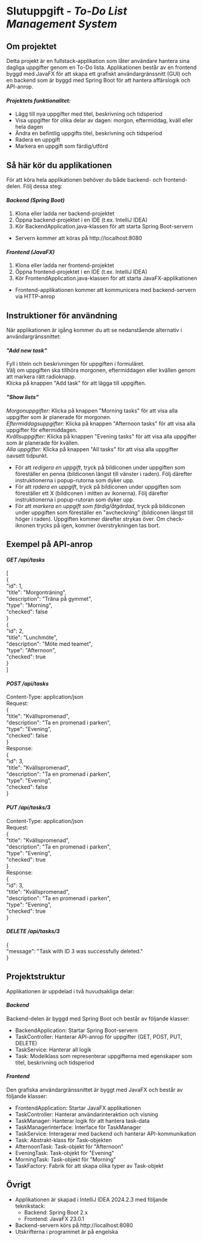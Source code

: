 # Slutuppgift - *To-Do List Management System*


## Om projektet
Detta projekt är en fullstack-applikation som låter användare hantera sina dagliga uppgifter genom en To-Do lista. 
Applikationen består av en frontend byggd med JavaFX för att skapa ett grafiskt användargränssnitt (GUI) och en backend som är byggd med Spring Boot för att hantera affärslogik och API-anrop.

#### *Projektets funktionalitet:*
* Lägg till nya uppgifter med titel, beskrivning och tidsperiod
* Visa uppgifter för olika delar av dagen: morgon, eftermiddag, kväll eller hela dagen
* Ändra en befintlig uppgifts titel, beskrivning och tidsperiod
* Radera en uppgift
* Markera en uppgift som färdig/utförd

## Så här kör du applikationen
För att köra hela applikationen behöver du både backend- och frontend-delen. Följ dessa steg:

#### *Backend (Spring Boot)*
1. Klona eller ladda ner backend-projektet
2. Öppna backend-projektet i en IDE (t.ex. IntelliJ IDEA)
3. Kör BackendApplication.java-klassen för att starta Spring Boot-servern
* Servern kommer att köras på http://localhost:8080

#### *Frontend (JavaFX)*
1. Klona eller ladda ner frontend-projektet
2. Öppna frontend-projektet i en IDE (t.ex. IntelliJ IDEA)
3. Kör FrontendApplication.java-klassen för att starta JavaFX-applikationen
* Frontend-applikationen kommer att kommunicera med backend-servern via HTTP-anrop

## Instruktioner för användning
När applikationen är igång kommer du att se nedanstående alternativ i användargränssnittet:

#### *"Add new task"*<br>
Fyll i titeln och beskrivningen för uppgiften i formuläret.<br>
Välj om uppgiften ska tillhöra morgonen, eftermiddagen eller kvällen genom att markera rätt radioknapp.<br>
Klicka på knappen "Add task" för att lägga till uppgiften.

#### *"Show lists"*<br>
*Morgonuppgifter:* Klicka på knappen "Morning tasks" för att visa alla uppgifter som är planerade för morgonen.<br>
*Eftermiddagsuppgifter:* Klicka på knappen "Afternoon tasks" för att visa alla uppgifter för eftermiddagen.<br>
*Kvällsuppgifter:* Klicka på knappen "Evening tasks" för att visa alla uppgifter som är planerade för kvällen.<br>
*Alla uppgifter:* Klicka på knappen "All tasks" för att visa alla uppgifter oavsett tidpunkt.

* För att *redigera en uppgift*, tryck på bildiconen under uppgiften som föreställer en penna (bildiconen längst till vänster i raden). Följ därefter instruktionerna i popup-rutorna som dyker upp.
* För att *radera en uppgift*, tryck på bildiconen under uppgiften som föreställer ett X (bildiconen i mitten av ikonerna). Följ därefter instruktionerna i popup-rutoran som dyker upp.
* För att *markera en uppgift som färdig/åtgärdad*, tryck på bildiconen under uppgiften som föreställer en "avcheckning" (bildiconen längst till höger i raden). Uppgiften kommer därefter strykas över. Om check-iknonen trycks på igen, kommer överstrykningen tas bort.

## Exempel på API-anrop

#### *GET /api/tasks*<br>
[<br>
  {<br>
  "id": 1,<br>
    "title": "Morgonträning",<br>
    "description": "Träna på gymmet",<br>
    "type": "Morning",<br>
    "checked": false<br>
  }<br>
  {<br>
    "id": 2,<br>
    "title": "Lunchmöte",<br>
    "description": "Möte med teamet",<br>
    "type": "Afternoon",<br>
    "checked": true<br>
  }<br>
]<br>

#### *POST /api/tasks*<br>
Content-Type: application/json<br>
Request:<br>
{<br>
  "title": "Kvällspromenad",<br>
  "description": "Ta en promenad i parken",<br>
  "type": "Evening",<br>
  "checked": false<br>
}<br>
Response:<br>
{<br>
  "id": 3,<br>
  "title": "Kvällspromenad",<br>
  "description": "Ta en promenad i parken",<br>
  "type": "Evening",<br>
  "checked": false<br>
}<br>

#### *PUT /api/tasks/3*<br>
Content-Type: application/json<br>
Request:<br>
{<br>
  "title": "Kvällspromenad",<br>
  "description": "Ta en promenad i parken",<br>
  "type": "Evening",<br>
  "checked": true<br>
}<br>
Response:<br>
{<br>
  "id": 3,<br>
  "title": "Kvällspromenad",<br>
  "description": "Ta en promenad i parken",<br>
  "type": "Evening",<br>
  "checked": true<br>
}<br>

#### *DELETE /api/tasks/3* <br>
{<br>
  "message": "Task with ID 3 was successfully deleted."<br>
}<br>


## Projektstruktur
Applikationen är uppdelad i två huvudsakliga delar:

#### *Backend*
Backend-delen är byggd med Spring Boot och består av följande klasser:
* BackendApplication: Startar Spring Boot-servern
* TaskController: Hanterar API-anrop för uppgifter (GET, POST, PUT, DELETE)
* TaskService: Hanterar all logik
* Task: Modelklass som representerar uppgifterna med egenskaper som titel, beskrivning och tidsperiod

#### *Frontend*
Den grafiska användargränssnittet är byggt med JavaFX och består av följande klasser:
* FrontendApplication: Startar JavaFX applikationen
* TaskController: Hanterar användarinteraktion och visning
* TaskManager: Hanterar logik för att hantera task-data
* TaskManagerInterface: Interface för TaskManager
* TaskService: Interagerar med backend och hanterar API-kommunikation
* Task: Abstrakt-klass för Task-objekten
* AfternoonTask: Task-objekt för "Afternoon"
* EveningTask: Task-objekt för "Evening"
* MorningTask: Task-objekt för "Morning"
* TaskFactory: Fabrik för att skapa olika typer av Task-objekt

## Övrigt
* Applikationen är skapad i IntelliJ IDEA 2024.2.3 med följande teknikstack:
  * Backend: Spring Boot 2.x
  * Frontend: JavaFX 23.0.1
* Backend-servern körs på http://localhost:8080
* Utskrifterna i programmet är på engelska
